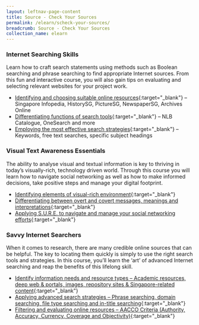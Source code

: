 ```yaml
---
layout: leftnav-page-content
title: Source - Check Your Sources
permalink: /elearn/scheck-your-sources/
breadcrumb: Source - Check Your Sources
collection_name: elearn
---
```


### **Internet Searching Skills**

Learn how to craft search statements using methods such as Boolean searching and phrase searching to find appropriate Internet sources. From this fun and interactive course, you will also gain tips on evaluating and selecting relevant websites for your project work.

* [Identifying and choosing suitable online resources](http://www.nlb.gov.sg/sure/coursewares/ISS/mod1/index.html){:target="_blank"} – Singapore Infopedia, HistorySG, PictureSG, NewspaperSG, Archives Online
* [Differentiating functions of search tools](http://www.nlb.gov.sg/sure/coursewares/ISS/mod2/index.html){:target="_blank"} – NLB Catalogue, OneSearch and more
* [Employing the most effective search strategies](http://www.nlb.gov.sg/sure/coursewares/ISS/mod3/index.html){:target="_blank"} – Keywords, free text searches, specific subject headings


### **Visual Text Awareness Essentials**

The ability to analyse visual and textual information is key to thriving in today’s visually-rich, technology driven world. Through this course you will learn how to navigate social networking as well as how to make informed decisions, take positive steps and manage your digital footprint.

* [Identifying elements of visual-rich environment](http://www.nlb.gov.sg/sure/coursewares/VTAWE_topic1/index.html){:target="_blank"} 
* [Differentiating between overt and covert messages, meanings and interpretations](http://www.nlb.gov.sg/sure/coursewares/VTAWE_topic2/index.html){:target="_blank"} 
* [Applying S.U.R.E. to navigate and manage your social networking efforts](http://www.nlb.gov.sg/sure/coursewares/VTAWE_topic3/index.html){:target="_blank"} 


### **Savvy Internet Searchers**

When it comes to research, there are many credible online sources that can be helpful. The key to locating them quickly is simply to use the right search tools and strategies. In this course, you’ll learn the ‘art’ of advanced Internet searching and reap the benefits of this lifelong skill.

* [Identify information needs and resource types – Academic resources, deep web & portals, images, repository sites & Singapore-related content](http://www.nlb.gov.sg/sure/coursewares/SIS/mod1/index.html){:target="_blank"} 
* [Applying advanced search strategies – Phrase searching, domain searching, file type searching and in-title searching](http://www.nlb.gov.sg/sure/coursewares/SIS/mod2/index.html){:target="_blank"} 
* [Filtering and evaluating online resources – AACCO Criteria (Authority, Accuracy, Currency, Coverage and Objectivity)](http://www.nlb.gov.sg/sure/coursewares/SIS/mod3/index.html){:target="_blank"} 